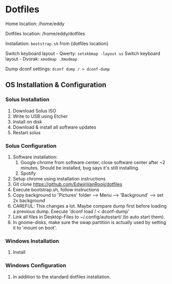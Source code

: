 # Dotfiles

Home location:      /home/eddy

Dotfiles location:  /home/eddy/dotfiles

Installation: `bootstrap.sh` from {dotfiles location}

Switch keyboard layout - Qwerty: `setxkbmap -layout us`
Switch keyboard layout - Dvorak: `xmodmap .Xmodmap`

Dump dconf settings: `dconf dump / > dconf-dump`


## OS Installation & Configuration

### Solus Installation

1. Download Solus ISO
1. Write to USB using Etcher
1. Install on disk
1. Download & install all software updates
1. Restart solus

### Solus Configuration
1. Software installation:
	1. Google chrome from software center, close software center after ~2 minutes. Should be installed, bug says it's still installing.
	1. Spotify
1. Setup chrome using installation instructions
1. Git clone https://github.com/EdwinVanRooij/dotfiles 
1. Execute bootstrap.sh, follow instructions
1. Copy background to 'Pictures' folder --> Menu --> 'Background' --> set 2x background
1. CAREFUL: This changes a lot. Maybe compare dump first before loading a
   previous dump. Execute 'dconf load / < dconf-dump'
1. Link all files in Desktop-Files to ~/.config/autostart/ (to auto start them).
1. In gnome-disks, make sure the swap partition is actually used by setting it to 'mount on boot'.

### Windows Installation

1. Install

### Windows Configuration
1. In addition to the standard dotfiles installation.
